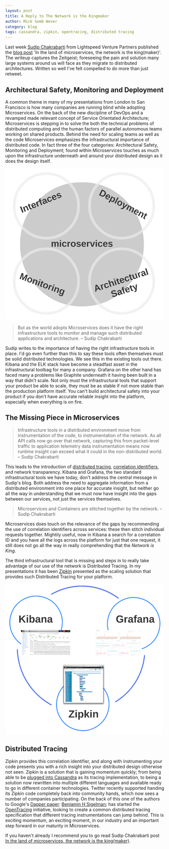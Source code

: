```yaml
---
layout: post
title: A Reply to The Network is the Kingmaker
author: Mick Semb Wever
category: blog
tags: cassandra, zipkin, opentracing, distributed tracing
---
```



Last week [Sudip Chakrabarti](https://twitter.com/chakrabartis) from Lightspeed Venture Partners published the [blog post](https://medium.com/lightspeed-venture-partners/in-the-land-of-microservices-the-network-is-the-king-maker-37de7ec4119a#.rnoj7917f) 'In the land of microservices, the network is the king(maker)'. The writeup captures the Zeitgeist; foreseeing the pain and solution many large systems around us will face as they migrate to distributed architectures. Written so well I've felt compelled to do more than just retweet.

## Architectural Safety, Monitoring and Deployment

A common theme in many of my presentations from London to San Francisco is how many companies are running blind while adopting Microservices. On the back of the new discipline of DevOps and a revamped made relevant concept of Service Orientated Architecture; Microservices is stepping in to solve the both the technical problems of distributed computing and the human factors of parallel autonomous teams working on shared products. Behind the need for scaling teams as well as the code Microservices emphasizes the infrastructural importance of distributed code. In fact three of the four categories: Architectural Safety, Monitoring and Deployment; found within Microservices touches as much upon the infrastructure underneath and around your distributed design as it does the design itself.

![Image of Microservices Categories](/files/2016-03-16-a-reply-to-the-network-is-the-kingmaker/reply-to-the-network-is-the-kingmaker-microservices_500w.png)


> But as the world adopts Microservices does it have the right infrastructure tools to monitor and manage such distributed applications and architecture. – Sudip Chakrabarti

Sudip writes to the importance of having the right infrastructure tools in place. I'd go even further than this to say these tools often themselves must be solid distributed technologies. We see this in the existing tools out there. Kibana and the ELK stack have become a steadfast asset in the infrastructural toolbag for many a company. Grafana on the other hand has faced many a problems like Graphite underneath it having been built in a way that didn't scale. Not only must the infrastructural tools that support your product be able to scale, they must be as stable if not more stable than the production platform itself. You can't build architectural safety into your product if you don't have accurate reliable insight into the platform, especially when everything is on fire.

## The Missing Piece in Microservices

> Infrastructure tools in a distributed environment move from instrumentation of the code, to instrumentation of the network. As all API calls now go over that network, capturing this from packet-level traffic to application telemetry data instrumentation means now runtime insight can exceed what it could in the non-distributed world. – Sudip Chakrabarti

This leads to the introduction of [distributed tracing](http://opentracing.io/), [correlation identifiers](https://vimeo.com/99531595), and network transparency. Kibana and Grafana, the two standard infrastructural tools we have today, don't address the central message in Sudip's blog. Both address the need to aggregate information from a distributed environment into one place for accurate insight, but neither go all the way in understanding that we must now have insight into the gaps between our services, not just the services themselves.

> Microservices and Containers are stitched together by the network. – Sudip Chakrabarti

Microservices does touch on the relevance of the gaps by recommending the use of correlation identifiers across services: these then stitch individual requests together. Mightily useful, now in Kibana a search for a correlation ID and you have all the logs across the platform for just that one request, it still does not go all the way in really comprehending that the *Network is King*.

The third infrastructural tool that is missing and steps in to really take advantage of our use of the network is Distributed Tracing. In my presentations it has been [Zipkin](http://zipkin.io/) presented as the scaling solution that provides such Distributed Tracing for your platform.

![Image of Kibana, Grafana, and Zipkin.](/files/2016-03-16-a-reply-to-the-network-is-the-kingmaker/reply-to-the-network-is-the-kingmaker-kibana-grafana-zipkin_500w.png)

## Distributed Tracing

Zipkin provides this correlation identifier, and along with instrumenting your code presents you with a rich insight into your distributed design otherwise not seen. Zipkin is a solution that is gaining momentum quickly; from being able to be [plugged into Cassandra](http://thelastpickle.com/blog/2015/12/07/using-zipkin-for-full-stack-tracing-including-cassandra.html) as its tracing implementation, to being a solution now rewritten into multiple different languages and available ready to go in different container technologies. Twitter recently supported handing its Zipkin code completely back into community hands, which now sees a number of companies participating. On the back of this one of the authors to Google's [Dapper paper](http://research.google.com/pubs/pub36356.html): [Benjamin H Sigelman](https://github.com/bensigelman); has started the [OpenTracing](http://opentracing.io/) initiative, looking to create a common distributed tracing specification that different tracing instrumentations can jump behind. This is exciting momentum, an exciting moment, in our industry and an important step forward in our maturity in Microservices.

If you haven't already I recommend you to go read Sudip Chakrabarti post [In the land of microservices, the network is the king(maker)](https://medium.com/lightspeed-venture-partners/in-the-land-of-microservices-the-network-is-the-king-maker-37de7ec4119a#.rnoj7917f).

